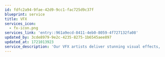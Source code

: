 ```yaml
---
id: fdfc2a94-9fae-42d9-9cc1-fac725d9c37f
blueprint: service
title: VFX
services_icon:
  - fx-icon.png
services_link: 'entry::961a9ecd-8411-4eb0-8059-4f727132fa08'
updated_by: 3cde8979-9e2c-4235-8275-1b6545aee897
updated_at: 1721013923
service_description: 'Our VFX artists deliver stunning visual effects, adding the magic and realism needed to bring your creative ideas to life on screen.'
---
```

